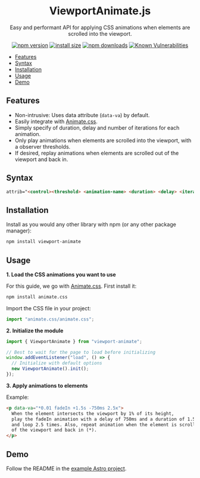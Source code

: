 <h1 align="center"><b>ViewportAnimate.js</b></h1>
<p align="center">Easy and performant API for applying CSS animations when elements are scrolled into the viewport.</p>

<div align="center">

[![npm version](https://img.shields.io/npm/v/viewport-animate.svg?style=flat-square)](https://www.npmjs.org/package/viewport-animate)
[![install size](https://img.shields.io/badge/dynamic/json?url=https://packagephobia.com/v2/api.json?p=viewport-animate&query=$.install.pretty&label=install%20size&style=flat-square)](https://packagephobia.now.sh/result?p=viewport-animate)
[![npm downloads](https://img.shields.io/npm/dm/viewport-animate.svg?style=flat-square)](https://npm-stat.com/charts.html?package=viewport-animate)
[![Known Vulnerabilities](https://snyk.io/test/npm/viewport-animate/badge.svg)](https://snyk.io/test/npm/viewport-animate)

</div>

- [Features](#features)
- [Syntax](#syntax)
- [Installation](#installation)
- [Usage](#usage)
- [Demo](#demo)


## Features

- Non-intrusive: Uses data attribute (`data-va`) by default.
- Easily integrate with [Animate.css](https://animate.style/).
- Simply specify of duration, delay and number of iterations for each animation.
- Only play animations when elements are scrolled into the viewport, with a observer thresholds.
- If desired, replay animations when elements are scrolled out of the viewport and back in.

## Syntax

  ```html
  attrib="<control><threshold> <animation-name> <duration> <delay> <iterations>"
  ```

## Installation

Install as you would any other library with npm (or any other package manager):

```bash
npm install viewport-animate
```

## Usage

**1. Load the CSS animations you want to use**

For this guide, we go with [Animate.css](https://animate.style/). First install it:

```bash
npm install animate.css
```

Import the CSS file in your project:

```ts
import "animate.css/animate.css";
```

**2. Initialize the module**

```ts
import { ViewportAnimate } from "viewport-animate";

// Best to wait for the page to load before initializing
window.addEventListener("load", () => {
  // Initialize with default options
  new ViewportAnimate().init();
});
```

**3. Apply animations to elements**

Example:
```html
<p data-va="*0.01 fadeIn +1.5s -750ms 2.5x">
  When the element intersects the viewport by 1% of its height,
  play the fadeIn animation with a delay of 750ms and a duration of 1.5s,
  and loop 2.5 times. Also, repeat animation when the element is scrolled out
  of the viewport and back in (*).
</p>
```

## Demo

Follow the README in the [example Astro project](./packages/viewport-animate-example.astro/).
